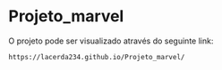 # Projeto_marvel

O projeto pode ser visualizado através do seguinte link:

```
https://lacerda234.github.io/Projeto_marvel/
```

